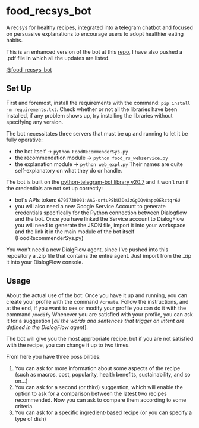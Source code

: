 # food_recsys_bot
A recsys for healthy recipes, integrated into a telegram chatbot and focused on persuasive explanations to encourage users to adopt healthier eating habits.

This is an enhanced version of the bot at this [repo](https://github.com/swapUniba/FoodRecSysBot), I have also pushed a .pdf file in which all the updates are listed.

[@food_recsys_bot](https://t.me/food_recsys_bot)

## Set Up
First and foremost, install the requirements with the command: `pip install -m requirements.txt`.
Check whether or not all the libraries have been installed, if any problem shows up, try installing the libraries without specifying any version.

The bot necessitates three servers that must be up and running to let it be fully operative:
- the bot itself -> `python FoodRecommenderSys.py`
- the recommendation module -> `python food_rs_webservice.py`
- the explanation module -> `python web_expl.py`
Their names are quite self-explanatory on what they do or handle.

The bot is built on the [python-telegram-bot library v20.7](https://pypi.org/project/python-telegram-bot/20.7/)  and it won't run if the credentials are not set up correctly:
- bot's APIs token: `6795730001:AAG-srtuPSbU3DeJzGgQQv8app0ERztqr6U`
- you will also need a new Google Service Account to generate credentials specifically for the Python connection between Dialogflow and the bot. Once you have linked the Service account to DialogFlow you will need to generate the JSON file, import it into your workspace and the link it in the main module of the bot itself (FoodRecommenderSys.py)

You won't need a new DialgFlow agent, since I've pushed into this repository a .zip file that contains the entire agent.
Just import from the .zip it into your DialogFlow console. 



## Usage
About the actual use of the bot:
Once you have it up and running, you can create your profile with the command `/create`.
Follow the instructions, and at the end, if you want to see or modify your profile you can do it with the command `/modify`
Whenever you are satisfied with your profile, you can ask it for a suggestion [_all the words and sentences that trigger an intent are defined in the DialogFlow agent_].

The bot will give you the most appropriate recipe, but if you are not satisfied with the recipe, you can change it up to two times.

From here you have three possibilities:
1. You can ask for more information about some aspects of the recipe (such as macros, cost, popularity, health benefits, sustainability, and so on...)
2. You can ask for a second (or third) suggestion, which will enable the option to ask for a comparison between the latest two recipes recommended. Now you can ask to compare them according to some criteria.
3. You can ask for a specific ingredient-based recipe (or you can specify a type of dish)
